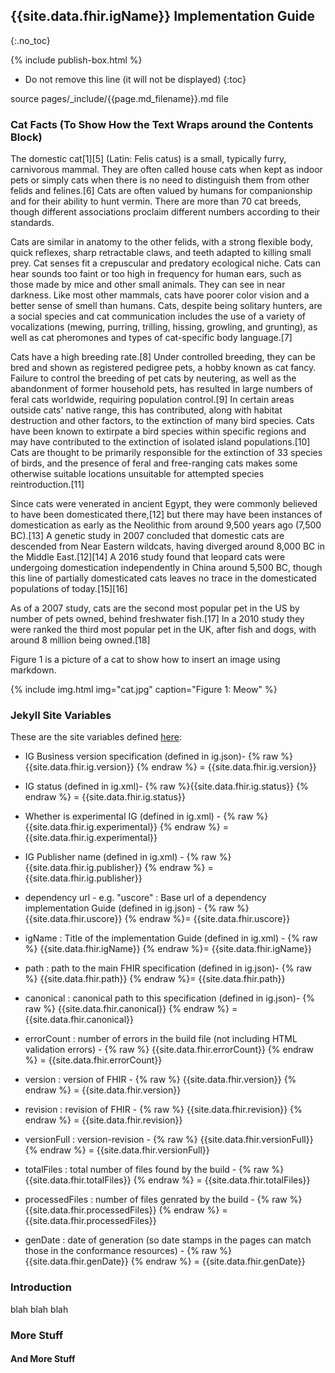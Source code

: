 ## {{site.data.fhir.igName}} Implementation Guide
{:.no_toc}

{% include publish-box.html %}


<!-- TOC  the css styling for this is \pages\assets\css\project.css under 'markdown-toc'-->

* Do not remove this line (it will not be displayed)
{:toc}


<!-- end TOC -->


source pages/\_include/{{page.md_filename}}.md  file

###  Cat Facts (To Show How the Text Wraps around the Contents Block)

 The domestic cat[1][5] (Latin: Felis catus) is a small, typically furry, carnivorous mammal. They are often called house cats when kept as indoor pets or simply cats when there is no need to distinguish them from other felids and felines.[6] Cats are often valued by humans for companionship and for their ability to hunt vermin. There are more than 70 cat breeds, though different associations proclaim different numbers according to their standards.

Cats are similar in anatomy to the other felids, with a strong flexible body, quick reflexes, sharp retractable claws, and teeth adapted to killing small prey. Cat senses fit a crepuscular and predatory ecological niche. Cats can hear sounds too faint or too high in frequency for human ears, such as those made by mice and other small animals. They can see in near darkness. Like most other mammals, cats have poorer color vision and a better sense of smell than humans. Cats, despite being solitary hunters, are a social species and cat communication includes the use of a variety of vocalizations (mewing, purring, trilling, hissing, growling, and grunting), as well as cat pheromones and types of cat-specific body language.[7]

Cats have a high breeding rate.[8] Under controlled breeding, they can be bred and shown as registered pedigree pets, a hobby known as cat fancy. Failure to control the breeding of pet cats by neutering, as well as the abandonment of former household pets, has resulted in large numbers of feral cats worldwide, requiring population control.[9] In certain areas outside cats' native range, this has contributed, along with habitat destruction and other factors, to the extinction of many bird species. Cats have been known to extirpate a bird species within specific regions and may have contributed to the extinction of isolated island populations.[10] Cats are thought to be primarily responsible for the extinction of 33 species of birds, and the presence of feral and free-ranging cats makes some otherwise suitable locations unsuitable for attempted species reintroduction.[11]

Since cats were venerated in ancient Egypt, they were commonly believed to have been domesticated there,[12] but there may have been instances of domestication as early as the Neolithic from around 9,500 years ago (7,500 BC).[13] A genetic study in 2007 concluded that domestic cats are descended from Near Eastern wildcats, having diverged around 8,000 BC in the Middle East.[12][14] A 2016 study found that leopard cats were undergoing domestication independently in China around 5,500 BC, though this line of partially domesticated cats leaves no trace in the domesticated populations of today.[15][16]

As of a 2007 study, cats are the second most popular pet in the US by number of pets owned, behind freshwater fish.[17] In a 2010 study they were ranked the third most popular pet in the UK, after fish and dogs, with around 8 million being owned.[18]

Figure 1 is a picture of a cat to show how to insert an image using markdown.

{% include img.html img="cat.jpg" caption="Figure 1: Meow" %}

### Jekyll Site Variables

These are the site variables defined [here](http://wiki.hl7.org/index.php?title=IG_Publisher_Documentation#Jekyll):

- IG Business version specification (defined in ig.json)- {% raw %}{{site.data.fhir.ig.version}} {% endraw %} = {{site.data.fhir.ig.version}}

- IG status (defined in ig.xml)- {% raw %}{{site.data.fhir.ig.status}} {% endraw %} = {{site.data.fhir.ig.status}}

- Whether is experimental IG (defined in ig.xml) - {% raw %}{{site.data.fhir.ig.experimental}} {% endraw %} = {{site.data.fhir.ig.experimental}}

- IG Publisher name (defined in ig.xml) - {% raw %}{{site.data.fhir.ig.publisher}} {% endraw %} = {{site.data.fhir.ig.publisher}}

- dependency url - e.g. "uscore" : Base url of a dependency implementation Guide (defined in ig.json) -  {% raw %} {{site.data.fhir.uscore}} {% endraw %}= {{site.data.fhir.uscore}}

- igName : Title of the implementation Guide (defined in ig.xml) -  {% raw %} {{site.data.fhir.igName}} {% endraw %}= {{site.data.fhir.igName}}

- path : path to the main FHIR specification (defined in ig.json)-  {% raw %} {{site.data.fhir.path}} {% endraw %}= {{site.data.fhir.path}}

- canonical : canonical path to this specification (defined in ig.json)-  {% raw %} {{site.data.fhir.canonical}} {% endraw %} = {{site.data.fhir.canonical}}

- errorCount : number of errors in the build file (not including HTML validation errors) -  {% raw %} {{site.data.fhir.errorCount}} {% endraw %} = {{site.data.fhir.errorCount}}

- version : version of FHIR -  {% raw %} {{site.data.fhir.version}} {% endraw %} = {{site.data.fhir.version}}

- revision : revision of FHIR -  {% raw %} {{site.data.fhir.revision}} {% endraw %} = {{site.data.fhir.revision}}

- versionFull : version-revision -  {% raw %} {{site.data.fhir.versionFull}} {% endraw %} = {{site.data.fhir.versionFull}}

- totalFiles : total number of files found by the build -  {% raw %} {{site.data.fhir.totalFiles}} {% endraw %} = {{site.data.fhir.totalFiles}}

- processedFiles : number of files genrated by the build -  {% raw %} {{site.data.fhir.processedFiles}} {% endraw %} = {{site.data.fhir.processedFiles}}

- genDate : date of generation (so date stamps in the pages can match those in the conformance resources) -  {% raw %} {{site.data.fhir.genDate}} {% endraw %} = {{site.data.fhir.genDate}}


### Introduction

blah blah blah

### More Stuff

#### And More Stuff
